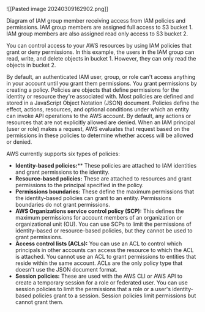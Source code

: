 ![[Pasted image 20240309162902.png]]

Diagram of IAM group member receiving access from IAM policies and permissions. IAM group members are assigned full access to S3 bucket 1. IAM group members are also assigned read only access to S3 bucket 2. 

You can control access to your AWS resources by using IAM policies that grant or deny permissions. In this example, the users in the IAM group can read, write, and delete objects in bucket 1. However, they can only read the objects in bucket 2.

By default, an authenticated IAM user, group, or role can't access anything in your account until you grant them permissions. You grant permissions by creating a policy. Policies are objects that define permissions for the identity or resource they're associated with. Most policies are defined and stored in a JavaScript Object Notation (JSON) document. Policies define the effect, actions, resources, and optional conditions under which an entity can invoke API operations to the AWS account. By default, any actions or resources that are not explicitly allowed are denied. When an IAM principal (user or role) makes a request, AWS evaluates that request based on the permissions in these policies to determine whether access will be allowed or denied.

AWS currently supports six types of policies:
* **Identity-based policies:**** These policies are attached to IAM identities and grant permissions to the identity.
* **Resource-based policies:** These are attached to resources and grant permissions to the principal specified in the policy.
* **Permissions boundaries:** These define the maximum permissions that the identity-based policies can grant to an entity. Permissions boundaries do not grant permissions.
* **AWS Organizations service control policy (SCP):** This defines the maximum permissions for account members of an organization or organizational unit (OU). You can use SCPs to limit the permissions of identity-based or resource-based policies, but they cannot be used to grant permissions.
* **Access control lists (ACLs):** You can use an ACL to control which principals in other accounts can access the resource to which the ACL is attached. You cannot use an ACL to grant permissions to entities that reside within the same account. ACLs are the only policy type that doesn't use the JSON document format.
* **Session policies:** These are used with the AWS CLI or AWS API to create a temporary session for a role or federated user. You can use session policies to limit the permissions that a role or a user's identity-based policies grant to a session. Session policies limit permissions but cannot grant them.
